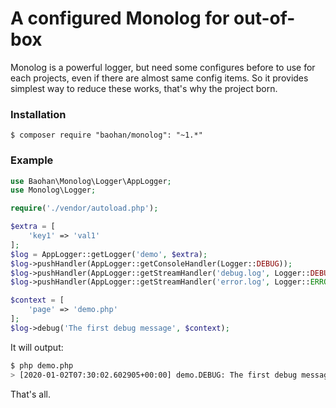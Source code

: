 A configured Monolog for out-of-box
====

Monolog is a powerful logger, but need some configures before to use for each projects, even if there are almost same config items. So it provides simplest way to reduce these works, that's why the project born.

### Installation

```
$ composer require "baohan/monolog": "~1.*"
```

### Example

```php
use Baohan\Monolog\Logger\AppLogger;
use Monolog\Logger;

require('./vendor/autoload.php');

$extra = [
    'key1' => 'val1'
];
$log = AppLogger::getLogger('demo', $extra);
$log->pushHandler(AppLogger::getConsoleHandler(Logger::DEBUG));
$log->pushHandler(AppLogger::getStreamHandler('debug.log', Logger::DEBUG));
$log->pushHandler(AppLogger::getStreamHandler('error.log', Logger::ERROR));

$context = [
    'page' => 'demo.php'
];
$log->debug('The first debug message', $context);
```
It will output:
```bash
$ php demo.php
> [2020-01-02T07:30:02.602905+00:00] demo.DEBUG: The first debug message {"page":"demo.php"} {"key1":"val1"}
```

That's all.
